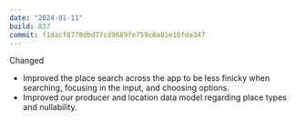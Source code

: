 ```yaml
---
date: "2024-01-11"
build: 837
commit: f1dacf0778dbd77cd9689fe759c8a81e18fda347
---
```


Changed
- Improved the place search across the app to be less finicky when searching, focusing in the input, and choosing options.
- Improved our producer and location data model regarding place types and nullability.
